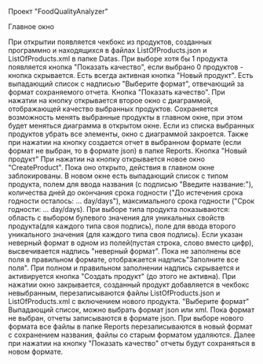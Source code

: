 Проект "FoodQualityAnalyzer"

Главное окно

При открытии появляется чекбокс из продуктов, созданных программно и находящихся в файлах ListOfProducts.json и ListOfProducts.xml в папке Datas. При выборе хотя бы 1 продукта появляется кнопка "Показать качество", если выбрано 0 продуктов - кнопка скрывается. Есть всегда активная кнопка "Новый продукт". Есть выпадающий список с надписью "Выберите формат", отвечающий за формат сохраняемого отчета.
Кнопка "Показать качество".
При нажатии на кнопку открывается второе окно с диаграммой, отображающей качество выбранных продуктов. Сохраняется возможность менять выбранные продукты в главном окне, при этом будет меняться диаграмма в открытом окне. Если из списка выбранных продуктов убрать все элементы, окно с диаграммой закроется. Также при нажатии на кнопку создается отчет в выбранном формате (если формат не выбран, то в формате json) в папке Reports.
Кнопка "Новый продукт"
При нажатии на кнопку открывается новое окно "CreateProduct". Пока оно открыто, действия в главном окне заблокированы. В новом окне есть выпадающий список с типом продукта, полем для ввода названия (с подписью "Введите название:"), количества дней до окончания срока годности ("До истечения срока годности осталось: ... day/days"), максимального срока годности ("Срок годности: ... day/days). 
При выборе типа продукта показываются: область с выбором булевого значения для уникальных свойств продукта(для каждого типа своя подпись), поле для ввода второго уникального значения (для каждого типа своя подпись). Если указан неверный формат в одном из полей(пустая строка, слово вместо цифр), высвечивается надпись "неверный формат". 
Пока не заполнены все поля в правильном формате, отображается надпись"Заполните все поля". При полном и правильном заполнении надпись скрывается и активируется кнопка "Создать продукт" (до этого не активна). При нажатии окно закрывается, созданный продукт добавляется в чекбокс невыбранным, перезаписываются файлы ListOfProducts.json и ListOfProducts.xml с включением нового продукта.
"Выберите формат"
Выпадающий список, можно выбрать формат json или xml. Пока формат не выбран, отчеты записываются в формате json. При выборе нового формата все файлы в папке Reports перезаписываются в новый формат с сохранением названия, файлы со старым форматом удаляются. Далее при нажатии на кнопку "Показать качество" отчеты будут сохраняться в новом формате.
